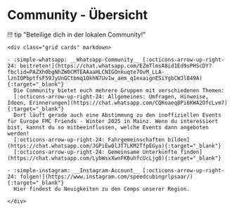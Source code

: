 # Community - Übersicht

!!! tip "Beteilige dich in der lokalen Community!"

    <div class="grid cards" markdown>

    - :simple-whatsapp: __Whatsapp-Community__ [:octicons-arrow-up-right-24: beitreten!](https://chat.whatsapp.com/EZmTlmsA8id1Ed9sPHScDY?fbclid=PAZXh0bgNhZW0CMTEAAaaHLCNIGOnkuqte7OvM_LLA-lznIOPbptfsF59JyUnGCtbmq1OkhN7Uv1w_aem_q1exaignESiYgbCWJl849A){:target="_blank"}  
      Die Community bietet euch mehrere Gruppen mit verschiedenen Themen:  
      [:octicons-arrow-up-right-24: Allgemeines: Umfragen, Hinweise, Ideen, Erinnerungen](https://chat.whatsapp.com/CQKoaeq8Pi6KWA2OfcLvm7){:target="_blank"}  
      Dort läuft gerade auch eine Abstimmung zu den inoffiziellen Events für Europe FMC Friends - Winter 2025 in Mainz. Wenn du interessiert bist, kannst du so mitbeeinflussen, welche Events dann angeboten werden!  
      [:octicons-arrow-up-right-24: Fahrgemeinschaften bilden](https://chat.whatsapp.com/JGPiEw0lJT7LKM2TfpEGya){:target="_blank"}  
      [:octicons-arrow-up-right-24: Gemeinsame Unterkünfte finden](https://chat.whatsapp.com/LybWsxXwnFKBuhfcUcLjg0){:target="_blank"}

    - :simple-instagram: __Instagram-Account__ [:octicons-arrow-up-right-24: folgen!](https://www.instagram.com/speedcubingrlpsaar/){:target="_blank"}  
      Hier findest du Neuigkeiten zu den Comps unserer Region.

    </div>
